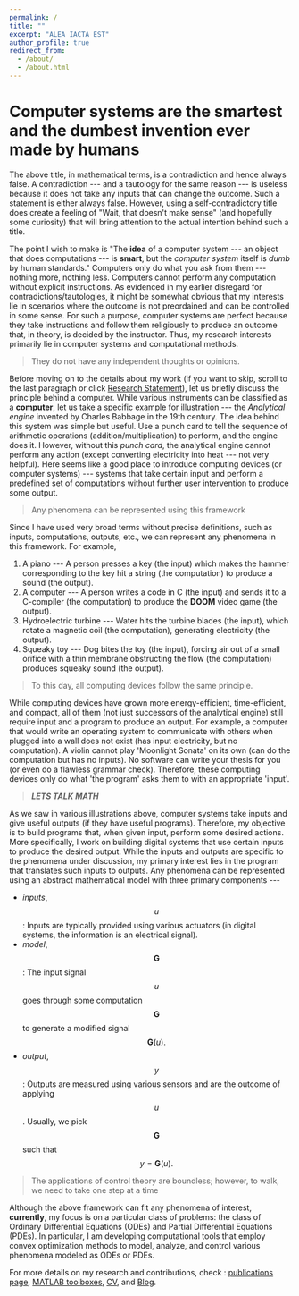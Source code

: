 ```yaml
---
permalink: /
title: ""
excerpt: "ALEA IACTA EST"
author_profile: true
redirect_from: 
  - /about/
  - /about.html
---
```




# Computer systems are the smartest and the dumbest invention ever made by humans

The above title, in mathematical terms, is a contradiction and hence always false. A contradiction --- and a tautology for the same reason --- is useless because it does not take any inputs that can change the outcome. Such a statement is either always false. However, using a self-contradictory title does create a feeling of "Wait, that doesn't make sense" (and hopefully some curiosity) that will bring attention to the actual intention behind such a title. 

The point I wish to make is "The **idea** of a computer system --- an object that does computations --- is **smart**, but the *computer system* itself is *dumb* by human standards." Computers only do what you ask from them --- nothing more, nothing less. Computers cannot perform any computation without explicit instructions. As evidenced in my earlier disregard for contradictions/tautologies, it might be somewhat obvious that my interests lie in scenarios where the outcome is not preordained and can be controlled in some sense. For such a purpose, computer systems are perfect because they take instructions and follow them religiously to produce an outcome that, in theory, is decided by the instructor. Thus, my research interests primarily lie in computer systems and computational methods. 

> They do not have any independent thoughts or opinions.

Before moving on to the details about my work (if you want to skip, scroll to the last paragraph or click [Research Statement](https://sachin-shivakumar.github.io/publications/)), let us briefly discuss the principle behind a computer. While various instruments can be classified as a **computer**, let us take a specific example for illustration --- the *Analytical engine* invented by Charles Babbage in the 19th century. The idea behind this system was simple but useful. Use a punch card to tell the sequence of arithmetic operations (addition/multiplication) to perform, and the engine does it. However, without this *punch card*, the analytical engine cannot perform any action (except converting electricity into heat --- not very helpful). Here seems like a good place to introduce computing devices (or computer systems) --- systems that take certain input and perform a predefined set of computations without further user intervention to produce some output. 

> Any phenomena can be represented using this framework

Since I have used very broad terms without precise definitions, such as inputs, computations, outputs, etc., we can represent any phenomena in this framework. For example,
1. A piano --- A person presses a key (the input) which makes the hammer corresponding to the key hit a string (the computation) to produce a sound (the output).
2. A computer --- A person writes a code in C (the input) and sends it to a C-compiler (the computation) to produce the **DOOM** video game (the output).
3. Hydroelectric turbine --- Water hits the turbine blades (the input), which rotate a magnetic coil (the computation), generating electricity (the output).
4. Squeaky toy --- Dog bites the toy (the input), forcing air out of a small orifice with a thin membrane obstructing the flow (the computation) produces squeaky sound (the output).

> To this day, all computing devices follow the same principle. 

While computing devices have grown more energy-efficient, time-efficient, and compact, all of them (not just successors of the analytical engine) still require input and a program to produce an output. For example, a computer that would write an operating system to communicate with others when plugged into a wall does not exist (has input electricity, but no computation). A violin cannot play 'Moonlight Sonata' on its own (can do the computation but has no inputs). No software can write your thesis for you (or even do a flawless grammar check). Therefore, these computing devices only do what 'the program' asks them to with an appropriate 'input'.

> ***LETS TALK MATH***

As we saw in various illustrations above, computer systems take inputs and give useful outputs (if they have useful programs). Therefore, my objective is to build programs that, when given input, perform some desired actions. More specifically, I work on building digital systems that use certain inputs to produce the desired output. While the inputs and outputs are specific to the phenomena under discussion, my primary interest lies in the program that translates such inputs to outputs. Any phenomena can be represented using an abstract mathematical model with three primary components ---

* *inputs*, $$u$$: Inputs are typically provided using various actuators (in digital systems, the information is an electrical signal). 
* *model*, $$\mathbf{G}$$: The input signal $$u$$ goes through some computation $$\mathbf{G}$$ to generate a modified signal $$\mathbf{G}(u).$$
* *output*, $$y$$: Outputs are measured using various sensors and are the outcome of applying $$u$$. Usually, we pick $$\mathbf{G}$$ such that $$y=\mathbf{G}(u).$$ 

> The applications of control theory are boundless; however, to walk, we need to take one step at a time 

Although the above framework can fit any phenomena of interest, **currently**, my focus is on a particular class of problems: the class of Ordinary Differential Equations (ODEs) and Partial Differential Equations (PDEs). In particular, I am developing computational tools that employ convex optimization methods to model, analyze, and control various phenomena modeled as ODEs or PDEs.

For more details on my research and contributions, check : [publications page](https://sachin-shivakumar.github.io/publications/), [MATLAB toolboxes](https://sachin-shivakumar.github.io/portfolio/), [CV](https://sachin-shivakumar.github.io/cv/), and [Blog](https://sachin-shivakumar.github.io/control-freaks/).







